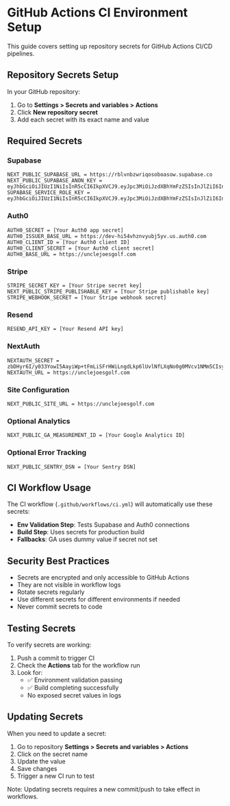 # GitHub Actions CI Environment Setup

This guide covers setting up repository secrets for GitHub Actions CI/CD pipelines.

## Repository Secrets Setup

In your GitHub repository:

1. Go to **Settings > Secrets and variables > Actions**
2. Click **New repository secret**
3. Add each secret with its exact name and value

## Required Secrets

### Supabase
```
NEXT_PUBLIC_SUPABASE_URL = https://rblvnbzwriqosoboasow.supabase.co
NEXT_PUBLIC_SUPABASE_ANON_KEY = eyJhbGciOiJIUzI1NiIsInR5cCI6IkpXVCJ9.eyJpc3MiOiJzdXBhYmFzZSIsInJlZiI6InJibHZuYnp3cmlxb3NvYm9hc293Iiwicm9sZSI6ImFub24iLCJpYXQiOjE3NTgxMDAwNjUsImV4cCI6MjA3MzY3NjA2NX0.aMvfBdbESVsbWv2qUmLRArovuYoKqMGgnzMaMG8C4A0
SUPABASE_SERVICE_ROLE_KEY = eyJhbGciOiJIUzI1NiIsInR5cCI6IkpXVCJ9.eyJpc3MiOiJzdXBhYmFzZSIsInJlZiI6InJibHZuYnp3cmlxb3NvYm9hc293Iiwicm9sZSI6InNlcnZpY2Vfcm9sZSIsImlhdCI6MTc1ODEwMDA2NSwiZXhwIjoyMDczNjc2MDY1fQ.7NQdhS63s6K9EKI1WDwGUz7IH1tN5eRAjxdNpoMuNzg
```

### Auth0
```
AUTH0_SECRET = [Your Auth0 app secret]
AUTH0_ISSUER_BASE_URL = https://dev-hi54vhznvyubj5yv.us.auth0.com
AUTH0_CLIENT_ID = [Your Auth0 client ID]
AUTH0_CLIENT_SECRET = [Your Auth0 client secret]
AUTH0_BASE_URL = https://unclejoesgolf.com
```

### Stripe
```
STRIPE_SECRET_KEY = [Your Stripe secret key]
NEXT_PUBLIC_STRIPE_PUBLISHABLE_KEY = [Your Stripe publishable key]
STRIPE_WEBHOOK_SECRET = [Your Stripe webhook secret]
```

### Resend
```
RESEND_API_KEY = [Your Resend API key]
```

### NextAuth
```
NEXTAUTH_SECRET = zbDHyr6I/y033YowI5AayiWp+tFmLiSFrHWiLngdLkp6lUvlNfLXqNo0g0MVcv1NMm5CIsy1iOfOMWzd5E/7pg==
NEXTAUTH_URL = https://unclejoesgolf.com
```

### Site Configuration
```
NEXT_PUBLIC_SITE_URL = https://unclejoesgolf.com
```

### Optional Analytics
```
NEXT_PUBLIC_GA_MEASUREMENT_ID = [Your Google Analytics ID]
```

### Optional Error Tracking
```
NEXT_PUBLIC_SENTRY_DSN = [Your Sentry DSN]
```

## CI Workflow Usage

The CI workflow (`.github/workflows/ci.yml`) will automatically use these secrets:

- **Env Validation Step**: Tests Supabase and Auth0 connections
- **Build Step**: Uses secrets for production build
- **Fallbacks**: GA uses dummy value if secret not set

## Security Best Practices

- Secrets are encrypted and only accessible to GitHub Actions
- They are not visible in workflow logs
- Rotate secrets regularly
- Use different secrets for different environments if needed
- Never commit secrets to code

## Testing Secrets

To verify secrets are working:

1. Push a commit to trigger CI
2. Check the **Actions** tab for the workflow run
3. Look for:
   - ✅ Environment validation passing
   - ✅ Build completing successfully
   - No exposed secret values in logs

## Updating Secrets

When you need to update a secret:

1. Go to repository **Settings > Secrets and variables > Actions**
2. Click on the secret name
3. Update the value
4. Save changes
5. Trigger a new CI run to test

Note: Updating secrets requires a new commit/push to take effect in workflows.
